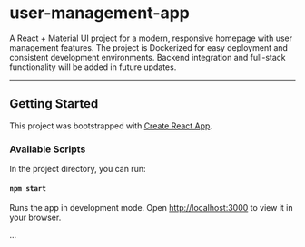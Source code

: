 # user-management-app

A React + Material UI project for a modern, responsive homepage with user management features. The project is Dockerized for easy deployment and consistent development environments. Backend integration and full-stack functionality will be added in future updates.

---

## Getting Started

This project was bootstrapped with [Create React App](https://github.com/facebook/create-react-app).

### Available Scripts

In the project directory, you can run:

#### `npm start`

Runs the app in development mode.
Open [http://localhost:3000](http://localhost:3000) to view it in your browser.

...

